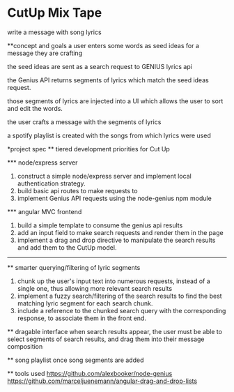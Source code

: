 # CutUp Mix Tape
write a message with song lyrics


**concept and goals
a user enters some words as seed ideas for a message they are crafting

the seed ideas are sent as a search request to GENIUS lyrics api

the Genius API returns segments of lyrics which match the seed ideas request.

those segments of lyrics are injected into a UI which allows the user to sort and edit the words.

the user crafts a message with the segments of lyrics

a spotify playlist is created with the songs from which lyrics were used


*project spec
** tiered development priorities for Cut Up

*** node/express server
1. construct a simple node/express server and implement local authentication strategy.
2. build basic api routes to make requests to
3. implement Genius API requests using the node-genius npm module


*** angular MVC frontend
1. build a simple template to consume the genius api results
2. add an input field to make search requests and render them in the page
3. implement a drag and drop directive to manipulate the search results and add them to the CutUp model.

***

** smarter querying/filtering of lyric segments
1. chunk up the user's input text into numerous requests, instead of a single one, thus allowing more relevant search results
2. implement a fuzzy search/filtering of the search results to find the best matching lyric segment for each search chunk.
3. include a reference to the chunked search query with the corresponding response, to associate them in the front end.


** dragable interface
when search results appear, the user must be able to select segments of search results, and drag them into their message composition

** song playlist
once song segments are added

** tools used
https://github.com/alexbooker/node-genius
https://github.com/marceljuenemann/angular-drag-and-drop-lists
